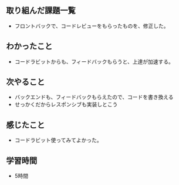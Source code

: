## 取り組んだ課題一覧
- フロントバックで、コードレビューをもらったものを、修正した。

## わかったこと
- コードラビットからも、フィードバックもらうと、上達が加速する。

## 次やること
- バックエンドも、フィードバックもらえたので、コードを書き換える
- せっかくだからレスポンシブも実装しとこう

## 感じたこと
- コードラビット使ってみてよかった。

## 学習時間
- 5時間
